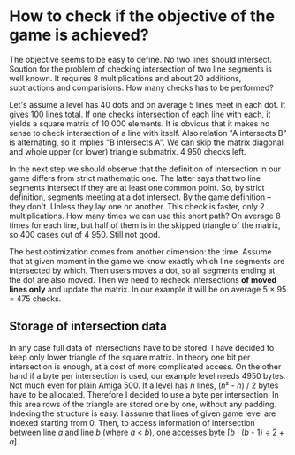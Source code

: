 # How to check if the objective of the game is achieved?

The objective seems to be easy to define. No two lines should intersect. Soution for the problem of checking intersection of two line segments is well known. It requires 8 multiplications
and about 20 additions, subtractions and comparisions. How many checks has to be performed?

Let's assume a level has 40 dots and on average 5 lines meet in each dot. It gives 100 lines total. If one checks intersection of each line with each, it yields a square matrix of 10 000 elements.
It is obvious that it makes no sense to check intersection of a line with itself. Also relation "A intersects B" is alternating, so it implies "B intersects A". We can skip the matrix diagonal
and whole upper (or lower) triangle submatrix. 4 950 checks left.

In the next step we should observe that the definition of intersection in our game differs from strict mathematic one. The latter says that two line segments intersect if they are at least one
common point. So, by strict definition, segments meeting at a dot intersect. By the game definition – they don't. Unless they lay one on another. This check is faster, only 2 multiplications. How many times
we can use this short path? On average 8 times for each line, but half of them is in the skipped triangle of the matrix, so 400 cases out of 4 950. Still not good.

The best optimization comes from another dimension: the time. Assume that at given moment in the game we know exactly which line segments are intersected by which. Then users moves a dot, so all segments
ending at the dot are also moved. Then we need to recheck intersections **of moved lines only** and update the matrix. In our example it will be on average 5 × 95 = 475 checks.

## Storage of intersection data

In any case full data of intersections have to be stored. I have decided to keep only lower triangle of the square matrix. In theory one bit per intersection is enough, at a cost of more complicated access.
On the other hand if a byte per intersection is used, our example level needs 4950 bytes. Not much even for plain Amiga 500. If a level has *n* lines, (*n*² - *n*) / 2 bytes have to be allocated. Therefore I decided
to use a byte per intersection. In this area rows of the triangle are stored one by one, without any padding. Indexing the structure is easy. I assume that lines of given game level are indexed starting from 0. Then, to
access information of intersection between line *a* and line *b* (where *a* < *b*), one accesses byte \[*b* · (*b* - 1) ÷ 2 + *a*\].
